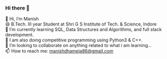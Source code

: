 ### Hi there 👋

👋 Hi, I’m Manish<br/>
😄 B.Tech. III year Student at Shri G S Institute of Tech. & Science, Indore<br/>
🌱 I’m currently learning SQL, Data Structures and Algorithms, and full stack development.<br/>
🧠 I am also doing competitive programming using Python3 & C++.<br/>
💞️ I’m looking to collaborate on anything related to what i am learning...<br/>
📫 How to reach me: manishdhameja86@gmail.com

